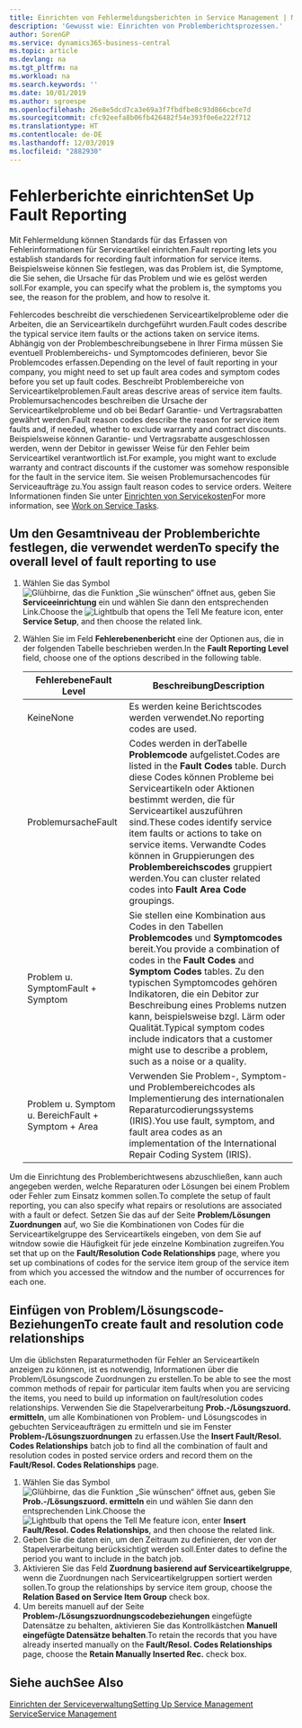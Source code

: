 ```yaml
---
title: Einrichten von Fehlermeldungsberichten in Service Management | Microsoft Docs
description: 'Gewusst wie: Einrichten von Problemberichtsprozessen.'
author: SorenGP
ms.service: dynamics365-business-central
ms.topic: article
ms.devlang: na
ms.tgt_pltfrm: na
ms.workload: na
ms.search.keywords: ''
ms.date: 10/01/2019
ms.author: sgroespe
ms.openlocfilehash: 26e8e5dcd7ca3e69a3f7fbdfbe8c93d866cbce7d
ms.sourcegitcommit: cfc92eefa8b06fb426482f54e393f0e6e222f712
ms.translationtype: HT
ms.contentlocale: de-DE
ms.lasthandoff: 12/03/2019
ms.locfileid: "2882930"
---
```

# <a name="set-up-fault-reporting"></a><span data-ttu-id="1c101-103">Fehlerberichte einrichten</span><span class="sxs-lookup"><span data-stu-id="1c101-103">Set Up Fault Reporting</span></span>
<span data-ttu-id="1c101-104">Mit Fehlermeldung können Standards für das Erfassen von Fehlerinformationen für Serviceartikel einrichten.</span><span class="sxs-lookup"><span data-stu-id="1c101-104">Fault reporting lets you establish standards for recording fault information for service items.</span></span> <span data-ttu-id="1c101-105">Beispielsweise können Sie festlegen, was das Problem ist, die Symptome, die Sie sehen, die Ursache für das Problem und wie es gelöst werden soll.</span><span class="sxs-lookup"><span data-stu-id="1c101-105">For example, you can specify what the problem is, the symptoms you see, the reason for the problem, and how to resolve it.</span></span>  

<span data-ttu-id="1c101-106">Fehlercodes beschreibt die verschiedenen Serviceartikelprobleme oder die Arbeiten, die an Serviceartikeln durchgeführt wurden.</span><span class="sxs-lookup"><span data-stu-id="1c101-106">Fault codes describe the typical service item faults or the actions taken on service items.</span></span> <span data-ttu-id="1c101-107">Abhängig von der Problembeschreibungsebene in Ihrer Firma müssen Sie eventuell Problembereichs- und Symptomcodes definieren, bevor Sie Problemcodes erfassen.</span><span class="sxs-lookup"><span data-stu-id="1c101-107">Depending on the level of fault reporting in your company, you might need to set up fault area codes and symptom codes before you set up fault codes.</span></span> <span data-ttu-id="1c101-108">Beschreibt Problembereiche von Serviceartikelproblemen.</span><span class="sxs-lookup"><span data-stu-id="1c101-108">Fault areas descrive areas of service item faults.</span></span> <span data-ttu-id="1c101-109">Problemursachencodes beschreiben die Ursache der Serviceartikelprobleme und ob bei Bedarf Garantie- und Vertragsrabatten gewährt werden.</span><span class="sxs-lookup"><span data-stu-id="1c101-109">Fault reason codes describe the reason for service item faults and, if needed, whether to exclude warranty and contract discounts.</span></span> <span data-ttu-id="1c101-110">Beispielsweise können Garantie- und Vertragsrabatte ausgeschlossen werden, wenn der Debitor in gewisser Weise für den Fehler beim Serviceartikel verantwortlich ist.</span><span class="sxs-lookup"><span data-stu-id="1c101-110">For example, you might want to exclude warranty and contract discounts if the customer was somehow responsible for the fault in the service item.</span></span> <span data-ttu-id="1c101-111">Sie weisen Problemursachencodes für Serviceaufträge zu.</span><span class="sxs-lookup"><span data-stu-id="1c101-111">You assign fault reason codes to service orders.</span></span> <span data-ttu-id="1c101-112">Weitere Informationen finden Sie unter [Einrichten von Servicekosten](service-how-to-work-on-service-tasks.md)</span><span class="sxs-lookup"><span data-stu-id="1c101-112">For more information, see [Work on Service Tasks](service-how-to-work-on-service-tasks.md).</span></span>  

## <a name="to-specify-the-overall-level-of-fault-reporting-to-use"></a><span data-ttu-id="1c101-113">Um den Gesamtniveau der Problemberichte festlegen, die verwendet werden</span><span class="sxs-lookup"><span data-stu-id="1c101-113">To specify the overall level of fault reporting to use</span></span>
1. <span data-ttu-id="1c101-114">Wählen Sie das Symbol ![Glühbirne, das die Funktion „Sie wünschen“ öffnet](media/ui-search/search_small.png "Was möchten Sie tun?") aus, geben Sie **Serviceeinrichtung** ein und wählen Sie dann den entsprechenden Link.</span><span class="sxs-lookup"><span data-stu-id="1c101-114">Choose the ![Lightbulb that opens the Tell Me feature](media/ui-search/search_small.png "Tell me what you want to do") icon, enter **Service Setup**, and then choose the related link.</span></span>
2. <span data-ttu-id="1c101-115">Wählen Sie im Feld **Fehlerebenenbericht** eine der Optionen aus, die in der folgenden Tabelle beschrieben werden.</span><span class="sxs-lookup"><span data-stu-id="1c101-115">In the **Fault Reporting Level** field, choose one of the options described in the following table.</span></span>  

    |<span data-ttu-id="1c101-116">**Fehlerebene**</span><span class="sxs-lookup"><span data-stu-id="1c101-116">**Fault Level**</span></span>|<span data-ttu-id="1c101-117">**Beschreibung**</span><span class="sxs-lookup"><span data-stu-id="1c101-117">**Description**</span></span>|  
    |------------|-------------|  
    |<span data-ttu-id="1c101-118">Keine</span><span class="sxs-lookup"><span data-stu-id="1c101-118">None</span></span> | <span data-ttu-id="1c101-119">Es werden keine Berichtscodes werden verwendet.</span><span class="sxs-lookup"><span data-stu-id="1c101-119">No reporting codes are used.</span></span>|  
    |<span data-ttu-id="1c101-120">Problemursache</span><span class="sxs-lookup"><span data-stu-id="1c101-120">Fault</span></span> | <span data-ttu-id="1c101-121">Codes werden in derTabelle **Problemcode** aufgelistet.</span><span class="sxs-lookup"><span data-stu-id="1c101-121">Codes are listed in the **Fault Codes** table.</span></span> <span data-ttu-id="1c101-122">Durch diese Codes können Probleme bei Serviceartikeln oder Aktionen bestimmt werden, die für Serviceartikel auszuführen sind.</span><span class="sxs-lookup"><span data-stu-id="1c101-122">These codes identify service item faults or actions to take on service items.</span></span> <span data-ttu-id="1c101-123">Verwandte Codes können in Gruppierungen des **Problembereichscodes** gruppiert werden.</span><span class="sxs-lookup"><span data-stu-id="1c101-123">You can cluster related codes into **Fault Area Code** groupings.</span></span>|  
    |<span data-ttu-id="1c101-124">Problem u. Symptom</span><span class="sxs-lookup"><span data-stu-id="1c101-124">Fault + Symptom</span></span> | <span data-ttu-id="1c101-125">Sie stellen eine Kombination aus Codes in den Tabellen **Problemcodes** und **Symptomcodes** bereit.</span><span class="sxs-lookup"><span data-stu-id="1c101-125">You provide a combination of codes in the **Fault Codes** and **Symptom Codes** tables.</span></span> <span data-ttu-id="1c101-126">Zu den typischen Symptomcodes gehören Indikatoren, die ein Debitor zur Beschreibung eines Problems nutzen kann, beispielsweise bzgl. Lärm oder Qualität.</span><span class="sxs-lookup"><span data-stu-id="1c101-126">Typical symptom codes include indicators that a customer might use to describe a problem, such as a noise or a quality.</span></span>|  
    |<span data-ttu-id="1c101-127">Problem u. Symptom u. Bereich</span><span class="sxs-lookup"><span data-stu-id="1c101-127">Fault + Symptom + Area</span></span> | <span data-ttu-id="1c101-128">Verwenden Sie Problem-, Symptom- und Problembereichcodes als Implementierung des internationalen Reparaturcodierungssystems (IRIS).</span><span class="sxs-lookup"><span data-stu-id="1c101-128">You use fault, symptom, and fault area codes as an implementation of the International Repair Coding System (IRIS).</span></span>|  

<span data-ttu-id="1c101-129">Um die Einrichtung des Problemberichtwesens abzuschließen, kann auch angegeben werden, welche Reparaturen oder Lösungen bei einem Problem oder Fehler zum Einsatz kommen sollen.</span><span class="sxs-lookup"><span data-stu-id="1c101-129">To complete the setup of fault reporting, you can also specify what repairs or resolutions are associated with a fault or defect.</span></span> <span data-ttu-id="1c101-130">Setzen Sie das auf der Seite **Problem/Lösungen Zuordnungen** auf, wo Sie die Kombinationen von Codes für die Serviceartikelgruppe des Serviceartikels eingeben, von dem Sie auf witndow sowie die Häufigkeit für jede einzelne Kombination zugreifen.</span><span class="sxs-lookup"><span data-stu-id="1c101-130">You set that up on the **Fault/Resolution Code Relationships** page, where you set up combinations of codes for the service item group of the service item from which you accessed the witndow and the number of occurrences for each one.</span></span>

## <a name="to-create-fault-and-resolution-code-relationships"></a><span data-ttu-id="1c101-131">Einfügen von Problem/Lösungscode-Beziehungen</span><span class="sxs-lookup"><span data-stu-id="1c101-131">To create fault and resolution code relationships</span></span>
<!--this needs to go in a working with topic-->
<span data-ttu-id="1c101-132">Um die üblichsten Reparaturmethoden für Fehler an Serviceartikeln anzeigen zu können, ist es notwendig, Informationen über die Problem/Lösungscode Zuordnungen zu erstellen.</span><span class="sxs-lookup"><span data-stu-id="1c101-132">To be able to see the most common methods of repair for particular item faults when you are servicing the items, you need to build up information on fault/resolution codes relationships.</span></span> <span data-ttu-id="1c101-133">Verwenden Sie die Stapelverarbeitung **Prob.-/Lösungszuord. ermitteln**, um alle Kombinationen von Problem- und Lösungscodes in gebuchten Serviceaufträgen zu ermitteln und sie im Fenster **Problem-/Lösungszuordnungen** zu erfassen.</span><span class="sxs-lookup"><span data-stu-id="1c101-133">Use the **Insert Fault/Resol. Codes Relationships** batch job to find all the combination of fault and resolution codes in posted service orders and record them on the **Fault/Resol. Codes Relationships** page.</span></span>

1. <span data-ttu-id="1c101-134">Wählen Sie das Symbol ![Glühbirne, das die Funktion „Sie wünschen“ öffnet](media/ui-search/search_small.png "Was möchten Sie tun?") aus, geben Sie **Prob.-/Lösungszuord. ermitteln** ein und wählen Sie dann den entsprechenden Link.</span><span class="sxs-lookup"><span data-stu-id="1c101-134">Choose the ![Lightbulb that opens the Tell Me feature](media/ui-search/search_small.png "Tell me what you want to do") icon, enter **Insert Fault/Resol. Codes Relationships**, and then choose the related link.</span></span>  
2. <span data-ttu-id="1c101-135">Geben Sie die daten ein, um den Zeitraum zu definieren, der von der Stapelverarbeitung berücksichtigt werden soll.</span><span class="sxs-lookup"><span data-stu-id="1c101-135">Enter dates to define the period you want to include in the batch job.</span></span>  
3. <span data-ttu-id="1c101-136">Aktivieren Sie das Feld **Zuordnung basierend auf Serviceartikelgruppe**, wenn die Zuordnungen nach Serviceartikelgruppen sortiert werden sollen.</span><span class="sxs-lookup"><span data-stu-id="1c101-136">To group the relationships by service item group, choose the **Relation Based on Service Item Group** check box.</span></span>  
4. <span data-ttu-id="1c101-137">Um bereits manuell auf der Seite **Problem-/Lösungszuordnungscodebeziehungen** eingefügte Datensätze zu behalten, aktivieren Sie das Kontrollkästchen **Manuell eingefügte Datensätze behalten**.</span><span class="sxs-lookup"><span data-stu-id="1c101-137">To retain the records that you have already inserted manually on the **Fault/Resol. Codes Relationships** page, choose the **Retain Manually Inserted Rec.** check box.</span></span>  

## <a name="see-also"></a><span data-ttu-id="1c101-138">Siehe auch</span><span class="sxs-lookup"><span data-stu-id="1c101-138">See Also</span></span>
[<span data-ttu-id="1c101-139">Einrichten der Serviceverwaltung</span><span class="sxs-lookup"><span data-stu-id="1c101-139">Setting Up Service Management</span></span>](service-setup-service.md)  
[<span data-ttu-id="1c101-140">Service</span><span class="sxs-lookup"><span data-stu-id="1c101-140">Service Management</span></span>](service-service.md)  
